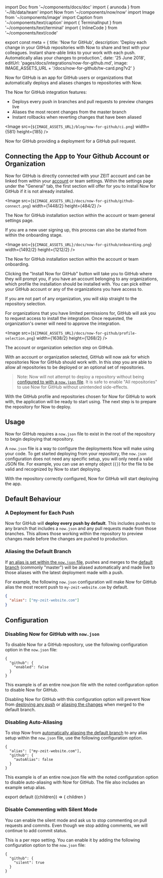 import Doc from '~/components/docs/doc'
import { arunoda } from '~/lib/data/team'
import Now from '~/components/now/now'
import Image from '~/components/image'
import Caption from '~/components/text/caption'
import { TerminalInput } from '~/components/text/terminal'
import { InlineCode } from '~/components/text/code'

export const meta = {
  title: 'Now for GitHub',
  description: 'Deploy each change in your GitHub repositories with Now to share and test with your colleagues. Instant share-able links to your work with each push. Automatically alias your changes to production.',
  date: '25 June 2018',
  editUrl: 'pages/docs/integrations/now-for-github.md',
  image: IMAGE_ASSETS_URL + '/docs/now-for-github/tw-card.png?v2'
}

Now for GitHub is an app for GitHub users or organizations that automatically deploys and aliases changes to repositories with Now.

The Now for GitHub integration features:
- Deploys every push in branches and pull requests to preview changes live
- Aliases the most recent changes from the master branch
- Instant rollbacks when reverting changes that have been aliased

<Image
src={`${IMAGE_ASSETS_URL}/blog/now-for-github/ci.png`}
width={581}
height={185}
/>
<Caption>Now for GitHub providing a deployment for a GitHub pull request.</Caption>

## Connecting the App to Your Github Account or Organization
Now for GitHub is directly connected with your ZEIT account and can be linked from within your [account](/account) or team settings. Within the settings page under the "General" tab, the first section will offer for you to install Now for GitHub if it is not already installed.

<Image
src={`${IMAGE_ASSETS_URL}/docs/now-for-github/github-connect.png`}
width={1448/2}
height={484/2}
/>
<Caption>The Now for GitHub installation section within the account or team general settings page.</Caption>

If you are a new user signing up, this process can also be started from within the onboarding stage.

<Image
src={`${IMAGE_ASSETS_URL}/docs/now-for-github/onboarding.png`}
width={1492/2}
height={1212/2}
/>
<Caption>The Now for GitHub installation section within the account or team onboarding.</Caption>


Clicking the "Install Now for GitHub" button will take you to GitHub where they will prompt you, if you have an account belonging to any organizations, which profile the installation should be installed with. You can pick either your GitHub account or any of the organizations you have access to.

If you are not part of any organization, you will skip straight to the repository selection.

For organizations that you have limited permissions for, GitHub will ask you to request access to install the integration. Once requested, the organization's owner will need to approve the integration.

<Image
  src={`${IMAGE_ASSETS_URL}/docs/now-for-github/profile-selection.png`}
  width={1638/2}
  height={1268/2}
/>
<Caption>The account or organization selection step on GitHub.</Caption>

With an account or organization selected, GitHub will now ask for which repositories Now for GitHub should work with. In this step you are able to allow all repositories to be deployed or an optional set of repositories.

> Note: Now will not attempt to deploy a repository without being [configured to with a `now.json` file](#usage). It is safe to enable "All repositories" to use Now for GitHub without unintended side-effects.

With the GitHub profile and repositories chosen for Now for GitHub to work with, the application will be ready to start using. The next step is to prepare the repository for Now to deploy.

## Usage
Now for GitHub requires a `now.json` file to exist in the root of the repository to begin deploying that repository.

A `now.json` file is a way to configure the deployments Now will make using your code. To get started deploying from your repository, the `now.json` configuration does not need any specific setup, you will only need a valid JSON file. For example, you can use an empty object (`{}`) for the file to be valid and recognized by Now to start deploying.

With the repository correctly configured, Now for GitHub will start deploying the app.

## Default Behaviour
### A Deployment for Each Push
Now for GitHub will **deploy every push by default**. This includes pushes to any branch that includes a `now.json` and any pull requests made from those branches. This allows those working within the repository to preview changes made before the changes are pushed to production.

### Aliasing the Default Branch
If [an alias is set within the `now.json` file](/docs/features/aliases), pushes and merges to the [default branch](https://help.github.com/articles/setting-the-default-branch/) (commonly "master") will be aliased automatically and made live to those aliases with the latest deployment made with a push.

For example, the following `now.json` configuration will make Now for GitHub alias the most recent push to `my-zeit-website.com` by default.

```json
{
  "alias": ["my-zeit-website.com"]
}
```

## Configuration
### Disabling Now for GitHub with `now.json`
To disable Now for a GitHub repository, use the following configuration option in the `now.json` file:
```
{
  "github": {
    "enabled": false
  }
}
```
<Caption>This example is of an entire <InlineCode>now.json</InlineCode> file with the noted configuration option to disable Now for GitHub.</Caption>

Disabling Now for GitHub with this configuration option will prevent Now from [deploying any push](#a-deployment-for-each-push) or [aliasing the changes](#aliasing-the-default-branch) when merged to the default branch.

### Disabling Auto-Aliasing
To stop Now from [automatically aliasing the default branch](#aliasing-the-default-branch) to any alias setup within the `now.json` file, use the following configuration option.
```
{
  "alias": ["my-zeit-website.com"],
  "github": {
    "autoAlias": false
  }
}
```
<Caption>This example is of an entire <InlineCode>now.json</InlineCode> file with the noted configuration option to disable auto-aliasing with Now for GitHub. The file also includes an example setup alias.</Caption>

export default ({children}) => <Doc meta={meta}>{ children }</Doc>

### Disable Commenting with Silent Mode
You can enable the silent mode and ask us to stop commenting on pull requests and commits. Even though we stop adding comments, we will continue to add commit status.

This is a per repo setting. You can enable it by adding the following configuration option to the `now.json` file:

```
{
  "github": {
    "silent": true
  } 
}
```
